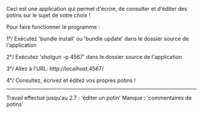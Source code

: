 Ceci est une application qui permet d'écrire, de consulter et d'éditer des potins sur le sujet de votre choix !

Pour faire fonctionner le programme :

1°/ Exécutez 'bundle install' ou 'bundle update' dans le dossier source de l'application

2°/ Exécutez 'shotgun -p 4567' dans le dossier source de l'application

3°/ Allez à l'URL: http://localhost:4567/

4°/ Consultez, écrivez et éditez vos propres potins !

-----------------------------------------------------------------------------

Travail effectué jusqu'au 2.7 : 'éditer un potin'
Manque : 'commentaires de potins'